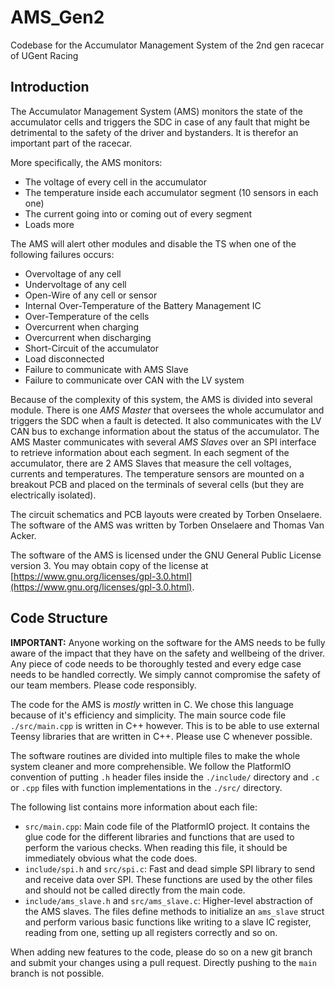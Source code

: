 # AMS_Gen2
Codebase for the Accumulator Management System of the 2nd gen racecar of UGent Racing

## Introduction

The Accumulator Management System (AMS) monitors the state of the accumulator cells and triggers the SDC in case of any fault that might be detrimental to the safety of the driver and bystanders. It is therefor an important part of the racecar.

More specifically, the AMS monitors:
- The voltage of every cell in the accumulator
- The temperature inside each accumulator segment (10 sensors in each one)
- The current going into or coming out of every segment
- Loads more

The AMS will alert other modules and disable the TS when one of the following failures occurs:
- Overvoltage of any cell
- Undervoltage of any cell
- Open-Wire of any cell or sensor
- Internal Over-Temperature of the Battery Management IC
- Over-Temperature of the cells
- Overcurrent when charging
- Overcurrent when discharging
- Short-Circuit of the accumulator
- Load disconnected
- Failure to communicate with AMS Slave
- Failure to communicate over CAN with the LV system

Because of the complexity of this system, the AMS is divided into several module. There is one *AMS Master* that oversees the whole accumulator and triggers the SDC when a fault is detected. It also communicates with the LV CAN bus to exchange information about the status of the accumulator. The AMS Master communicates with several *AMS Slaves* over an SPI interface to retrieve information about each segment. In each segment of the accumulator, there are 2 AMS Slaves that measure the cell voltages, currents and temperatures. The temperature sensors are mounted on a breakout PCB and placed on the terminals of several cells (but they are electrically isolated).

The circuit schematics and PCB layouts were created by Torben Onselaere. The software of the AMS was written by Torben Onselaere and Thomas Van Acker.

The software of the AMS is licensed under the GNU General Public License version 3. You may obtain copy of the license at [https://www.gnu.org/licenses/gpl-3.0.html](https://www.gnu.org/licenses/gpl-3.0.html).


## Code Structure

**IMPORTANT:** Anyone working on the software for the AMS needs to be fully aware of the impact that they have on the safety and wellbeing of the driver. Any piece of code needs to be thoroughly tested and every edge case needs to be handled correctly. We simply cannot compromise the safety of our team members. Please code responsibly.

The code for the AMS is *mostly* written in C. We chose this language because of it's efficiency and simplicity. The main source code file `./src/main.cpp` is written in C++ however. This is to be able to use external Teensy libraries that are written in C++. Please use C whenever possible.

The software routines are divided into multiple files to make the whole system cleaner and more comprehensible. We follow the PlatformIO convention of putting `.h` header files inside the `./include/` directory and `.c` or `.cpp` files with function implementations in the `./src/` directory.

The following list contains more information about each file:
- `src/main.cpp`: Main code file of the PlatformIO project. It contains the glue code for the different libraries and functions that are used to perform the various checks. When reading this file, it should be immediately obvious what the code does.
- `include/spi.h` and `src/spi.c`: Fast and dead simple SPI library to send and receive data over SPI. These functions are used by the other files and should not be called directly from the main code.
- `include/ams_slave.h` and `src/ams_slave.c`: Higher-level abstraction of the AMS slaves. The files define methods to initialize an `ams_slave` struct and perform various basic functions like writing to a slave IC register, reading from one, setting up all registers correctly and so on.

When adding new features to the code, please do so on a new git branch and submit your changes using a pull request. Directly pushing to the `main` branch is not possible.

